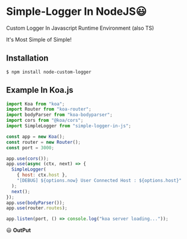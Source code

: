 # Simple-Logger In NodeJS😃

Custom Logger In Javascript Runtime Environment (also TS)

It's Most Simple of Simple!

## Installation

```
$ npm install node-custom-logger
```

## Example In Koa.js

```javascript
import Koa from "koa";
import Router from "koa-router";
import bodyParser from "koa-bodyparser";
import cors from "@koa/cors";
import SimpleLogger from "simple-logger-in-js";

const app = new Koa();
const router = new Router();
const port = 3000;

app.use(cors());
app.use(async (ctx, next) => {
  SimpleLogger(
    { host: ctx.host },
    "[DEBUG] ${options.now} User Connected Host : ${options.host}"
  );
  next();
});
app.use(bodyParser());
app.use(router.routes);

app.listen(port, () => console.log("koa server loading..."));
```

😃 **OutPut**
